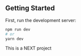 ## Getting Started

First, run the development server:

```bash
npm run dev
# or
yarn dev
```

This is a NEXT project
